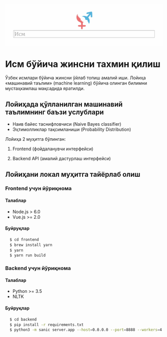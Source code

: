 ![image](screenshot.jpg)

# Исм бўйича жинсни тахмин қилиш
Ўзбек исмлари бўйича жинсни ўйлаб топиш амалий иши. Лойиҳа «машинавий таълим» (machine learning) бўйича олинган билимни мустаҳкамлаш мақсадида яратилди.

## Лойиҳада қўлланилган машинавий таълимнинг баъзи услублари
* Наив байес таснифловчиси (Naive Bayes classifier)
* Эҳтимолликлар тақсимланиши (Probability Distribution)

Лойиҳа 2 муҳитга бўлинган:

1. Frontend (фойдаланувчи интерфейси)

2. Backend API (амалий дастурлаш интерфейси)

## Лойиҳани локал муҳитга тайёрлаб олиш

### Frontend учун йўриқнома

#### Талаблар
* Node.js > 6.0
* Vue.js >= 2.0

#### Буйруқлар

```bash
  $ cd frontend
  $ brew install yarn
  $ yarn
  $ yarn run build
```

### Backend учун йўриқнома

#### Талаблар
* Python >= 3.5
* NLTK

#### Буйруқлар

```bash
  $ cd backend
  $ pip install -r requirements.txt
  $ python3 -m sanic server.app --host=0.0.0.0 --port=8888 --workers=4
```
